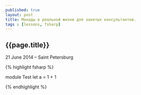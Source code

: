 ```yaml
---
published: true
layout: post
title: Монады в реальной жизни для занятых консультантов.
tags : [lessons, fsharp]
---
```


## {{page.title}}

<p class="meta">21 June 2014 &#8211; Saint Petersburg</p>

{% highlight fsharp %}

module Test
let a = 1 + 1

{% endhighlight %}
